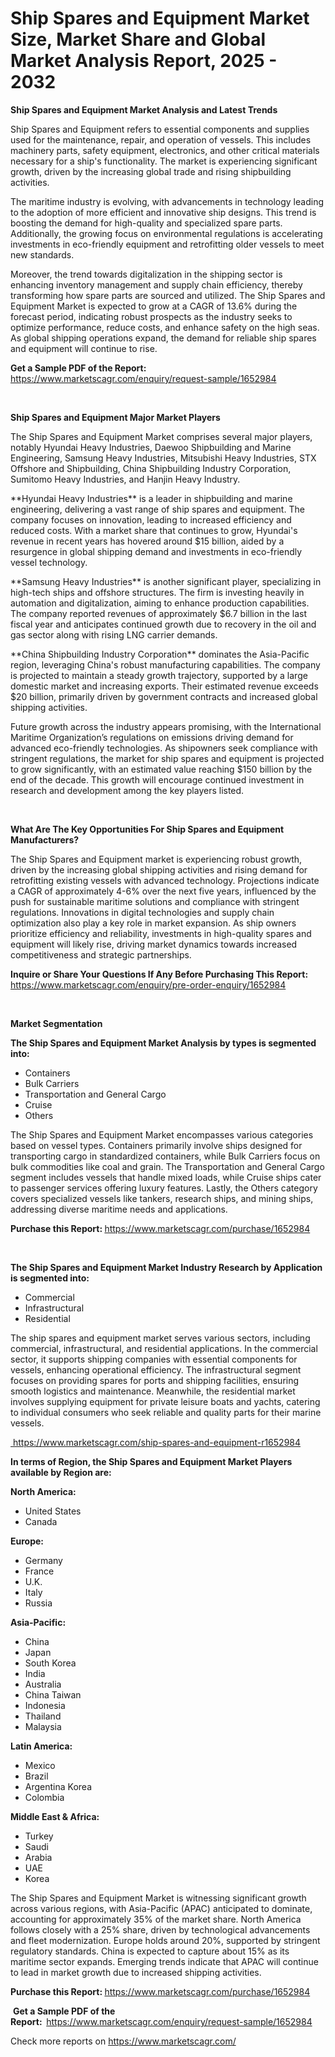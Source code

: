 <p><h1>Ship Spares and Equipment Market Size, Market Share and Global Market Analysis Report, 2025 - 2032</h1></p><p><strong>Ship Spares and Equipment Market Analysis and Latest Trends</strong></p>
<p><p>Ship Spares and Equipment refers to essential components and supplies used for the maintenance, repair, and operation of vessels. This includes machinery parts, safety equipment, electronics, and other critical materials necessary for a ship's functionality. The market is experiencing significant growth, driven by the increasing global trade and rising shipbuilding activities. </p><p>The maritime industry is evolving, with advancements in technology leading to the adoption of more efficient and innovative ship designs. This trend is boosting the demand for high-quality and specialized spare parts. Additionally, the growing focus on environmental regulations is accelerating investments in eco-friendly equipment and retrofitting older vessels to meet new standards. </p><p>Moreover, the trend towards digitalization in the shipping sector is enhancing inventory management and supply chain efficiency, thereby transforming how spare parts are sourced and utilized. The Ship Spares and Equipment Market is expected to grow at a CAGR of 13.6% during the forecast period, indicating robust prospects as the industry seeks to optimize performance, reduce costs, and enhance safety on the high seas. As global shipping operations expand, the demand for reliable ship spares and equipment will continue to rise.</p></p>
<p><strong>Get a Sample PDF of the Report:&nbsp;</strong> <a href="https://www.marketscagr.com/enquiry/request-sample/1652984?utm_campaign=2114&utm_medium=2&utm_source=Github&utm_content=ia&utm_term=05032025&utm_id=ship-spares-and-equipment">https://www.marketscagr.com/enquiry/request-sample/1652984</a></p>
<p>&nbsp;</p>
<p><strong>Ship Spares and Equipment Major Market Players</strong></p>
<p><p>The Ship Spares and Equipment Market comprises several major players, notably Hyundai Heavy Industries, Daewoo Shipbuilding and Marine Engineering, Samsung Heavy Industries, Mitsubishi Heavy Industries, STX Offshore and Shipbuilding, China Shipbuilding Industry Corporation, Sumitomo Heavy Industries, and Hanjin Heavy Industry.  </p><p>**Hyundai Heavy Industries** is a leader in shipbuilding and marine engineering, delivering a vast range of ship spares and equipment. The company focuses on innovation, leading to increased efficiency and reduced costs. With a market share that continues to grow, Hyundai's revenue in recent years has hovered around $15 billion, aided by a resurgence in global shipping demand and investments in eco-friendly vessel technology.</p><p>**Samsung Heavy Industries** is another significant player, specializing in high-tech ships and offshore structures. The firm is investing heavily in automation and digitalization, aiming to enhance production capabilities. The company reported revenues of approximately $6.7 billion in the last fiscal year and anticipates continued growth due to recovery in the oil and gas sector along with rising LNG carrier demands.</p><p>**China Shipbuilding Industry Corporation** dominates the Asia-Pacific region, leveraging China's robust manufacturing capabilities. The company is projected to maintain a steady growth trajectory, supported by a large domestic market and increasing exports. Their estimated revenue exceeds $20 billion, primarily driven by government contracts and increased global shipping activities.</p><p>Future growth across the industry appears promising, with the International Maritime Organization’s regulations on emissions driving demand for advanced eco-friendly technologies. As shipowners seek compliance with stringent regulations, the market for ship spares and equipment is projected to grow significantly, with an estimated value reaching $150 billion by the end of the decade. This growth will encourage continued investment in research and development among the key players listed.</p></p>
<p>&nbsp;</p>
<p><strong>What Are The Key Opportunities For Ship Spares and Equipment Manufacturers?</strong></p>
<p><p>The Ship Spares and Equipment market is experiencing robust growth, driven by the increasing global shipping activities and rising demand for retrofitting existing vessels with advanced technology. Projections indicate a CAGR of approximately 4-6% over the next five years, influenced by the push for sustainable maritime solutions and compliance with stringent regulations. Innovations in digital technologies and supply chain optimization also play a key role in market expansion. As ship owners prioritize efficiency and reliability, investments in high-quality spares and equipment will likely rise, driving market dynamics towards increased competitiveness and strategic partnerships.</p></p>
<p><strong>Inquire or Share Your Questions If Any Before Purchasing This Report:</strong> <a href="https://www.marketscagr.com/enquiry/pre-order-enquiry/1652984?utm_campaign=2114&utm_medium=2&utm_source=Github&utm_content=ia&utm_term=05032025&utm_id=ship-spares-and-equipment">https://www.marketscagr.com/enquiry/pre-order-enquiry/1652984</a></p>
<p>&nbsp;</p>
<p><strong>Market Segmentation</strong></p>
<p><strong>The Ship Spares and Equipment Market Analysis by types is segmented into:</strong></p>
<p><ul><li>Containers</li><li>Bulk Carriers</li><li>Transportation and General Cargo</li><li>Cruise</li><li>Others</li></ul></p>
<p><p>The Ship Spares and Equipment Market encompasses various categories based on vessel types. Containers primarily involve ships designed for transporting cargo in standardized containers, while Bulk Carriers focus on bulk commodities like coal and grain. The Transportation and General Cargo segment includes vessels that handle mixed loads, while Cruise ships cater to passenger services offering luxury features. Lastly, the Others category covers specialized vessels like tankers, research ships, and mining ships, addressing diverse maritime needs and applications.</p></p>
<p><strong>Purchase this Report:&nbsp;</strong><a href="https://www.marketscagr.com/purchase/1652984?utm_campaign=2114&utm_medium=2&utm_source=Github&utm_content=ia&utm_term=05032025&utm_id=ship-spares-and-equipment">https://www.marketscagr.com/purchase/1652984</a></p>
<p>&nbsp;</p>
<p><strong>The Ship Spares and Equipment Market Industry Research by Application is segmented into:</strong></p>
<p><ul><li>Commercial</li><li>Infrastructural</li><li>Residential</li></ul></p>
<p><p>The ship spares and equipment market serves various sectors, including commercial, infrastructural, and residential applications. In the commercial sector, it supports shipping companies with essential components for vessels, enhancing operational efficiency. The infrastructural segment focuses on providing spares for ports and shipping facilities, ensuring smooth logistics and maintenance. Meanwhile, the residential market involves supplying equipment for private leisure boats and yachts, catering to individual consumers who seek reliable and quality parts for their marine vessels.</p></p>
<p><a href="https://www.marketscagr.com/ship-spares-and-equipment-r1652984?utm_campaign=2114&utm_medium=2&utm_source=Github&utm_content=ia&utm_term=05032025&utm_id=ship-spares-and-equipment">&nbsp;https://www.marketscagr.com/ship-spares-and-equipment-r1652984</a></p>
<p><strong>In terms of Region, the Ship Spares and Equipment Market Players available by Region are:</strong></p>
<p>
    <p> <strong> North America: </strong>
        <ul>
            <li>United States</li>
            <li>Canada</li>
        </ul>
        </p> 
    <p> <strong> Europe: </strong>
        <ul>
            <li>Germany</li>
            <li>France</li>
            <li>U.K.</li>
            <li>Italy</li>
            <li>Russia</li>
        </ul>
        </p> 
    <p> <strong> Asia-Pacific: </strong>
        <ul>
            <li>China</li>
            <li>Japan</li>
            <li>South Korea</li>
            <li>India</li>
            <li>Australia</li>
            <li>China Taiwan</li>
            <li>Indonesia</li>
            <li>Thailand</li>
            <li>Malaysia</li>
        </ul>
        </p> 
    <p> <strong> Latin America: </strong>
        <ul>
            <li>Mexico</li>
            <li>Brazil</li>
            <li>Argentina Korea</li>
            <li>Colombia</li>
        </ul>
        </p> 
    <p> <strong> Middle East & Africa: </strong>
        <ul>
            <li>Turkey</li>
            <li>Saudi</li>
            <li>Arabia</li>
            <li>UAE</li>
            <li>Korea</li>
        </ul>
    </p>
    </p>
<p><p>The Ship Spares and Equipment Market is witnessing significant growth across various regions, with Asia-Pacific (APAC) anticipated to dominate, accounting for approximately 35% of the market share. North America follows closely with a 25% share, driven by technological advancements and fleet modernization. Europe holds around 20%, supported by stringent regulatory standards. China is expected to capture about 15% as its maritime sector expands. Emerging trends indicate that APAC will continue to lead in market growth due to increased shipping activities.</p></p>
<p><strong>Purchase this Report: </strong><a href="https://www.marketscagr.com/purchase/1652984?utm_campaign=2114&utm_medium=2&utm_source=Github&utm_content=ia&utm_term=05032025&utm_id=ship-spares-and-equipment">https://www.marketscagr.com/purchase/1652984</a></p>
<p>&nbsp;<strong>Get a Sample PDF of the Report:&nbsp;&nbsp;</strong><a href="https://www.marketscagr.com/enquiry/request-sample/1652984?utm_campaign=2114&utm_medium=2&utm_source=Github&utm_content=ia&utm_term=05032025&utm_id=ship-spares-and-equipment">https://www.marketscagr.com/enquiry/request-sample/1652984</a></p>
<p><strong></strong></p>
<p>Check more reports on <a href="https://www.marketscagr.com/?utm_campaign=2114&utm_medium=2&utm_source=Github&utm_content=ia&utm_term=05032025&utm_id=ship-spares-and-equipment">https://www.marketscagr.com/</a></p>